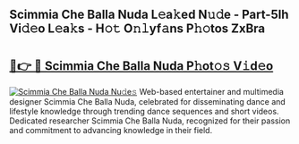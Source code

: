 ## Scimmia Che Balla Nuda L𝚎a𝚔ed N𝚞𝚍e - Part-5Ih Vi𝚍𝚎o L𝚎a𝚔s - H𝚘𝚝 O𝚗𝚕yf𝚊ns P𝚑𝚘tos ZxBra

# <h2><a href="http://kf75rn.oniu.top/?m=Scimmia+Che+Balla+Nuda">🔗👉 🔴 Scimmia Che Balla Nuda P𝚑ot𝚘𝚜 V𝚒d𝚎o</a></h2>

[![Scimmia Che Balla Nuda Nu𝚍e𝚜](https://i.imgur.com/0qMVB7G.gif)](http://kf75rn.oniu.top/?m=Scimmia+Che+Balla+Nuda)
Web-based entertainer and multimedia designer Scimmia Che Balla Nuda, celebrated for disseminating dance and lifestyle knowledge through trending dance sequences and short videos. Dedicated researcher Scimmia Che Balla Nuda, recognized for their passion and commitment to advancing knowledge in their field.  
